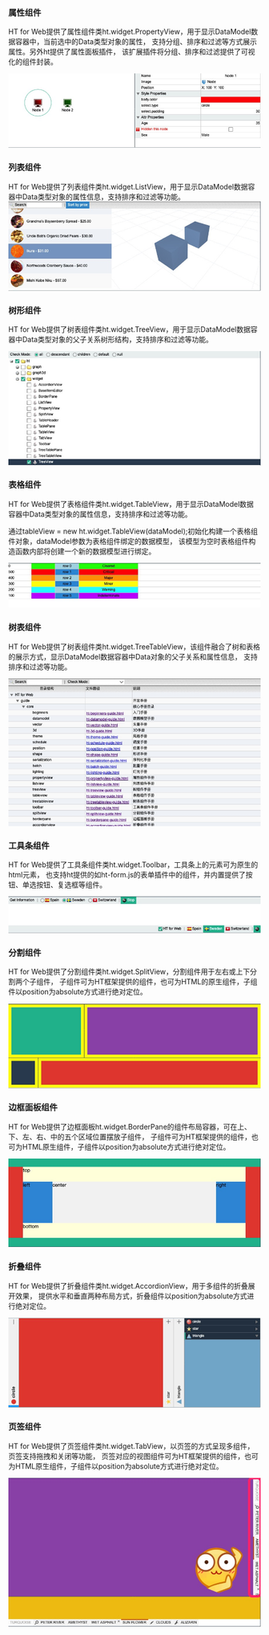 ### 属性组件
HT for Web提供了属性组件类ht.widget.PropertyView，用于显示DataModel数据容器中，当前选中的Data类型对象的属性， 支持分组、排序和过滤等方式展示属性。另外ht提供了属性面板插件， 该扩展插件将分组、排序和过滤提供了可视化的组件封装。

![丢失](../资料/属性组件.jpg "")


### 列表组件

HT for Web提供了列表组件类ht.widget.ListView，用于显示DataModel数据容器中Data类型对象的属性信息，支持排序和过滤等功能。
![丢失](../资料/列表组件.jpg "")

### 树形组件
HT for Web提供了树表组件类ht.widget.TreeView，用于显示DataModel数据容器中Data类型对象的父子关系树形结构，支持排序和过滤等功能。

![丢失](../资料/树形组件.jpg "")
### 表格组件
HT for Web提供了表格组件类ht.widget.TableView，用于显示DataModel数据容器中Data类型对象的属性信息，支持排序和过滤等功能。

通过tableView = new ht.widget.TableView(dataModel);初始化构建一个表格组件对象，dataModel参数为表格组件绑定的数据模型， 该模型为空时表格组件构造函数内部将创建一个新的数据模型进行绑定。

![丢失](../资料/表格组件.jpg "")
### 树表组件
HT for Web提供了树表组件类ht.widget.TreeTableView，该组件融合了树和表格的展示方式，显示DataModel数据容器中Data对象的父子关系和属性信息， 支持排序和过滤等功能。

![丢失](../资料/树表组件.jpg "")
### 工具条组件
HT for Web提供了工具条组件类ht.widget.Toolbar，工具条上的元素可为原生的html元素， 也支持ht提供的如ht-form.js的表单插件中的组件，并内置提供了按钮、单选按钮、复选框等组件。

![丢失](../资料/工具条组件.jpg "")
### 分割组件
HT for Web提供了分割组件类ht.widget.SplitView，分割组件用于左右或上下分割两个子组件， 子组件可为HT框架提供的组件，也可为HTML的原生组件，子组件以position为absolute方式进行绝对定位。


![丢失](../资料/分割组件.jpg "")
### 边框面板组件
HT for Web提供了边框面板ht.widget.BorderPane的组件布局容器，可在上、下、左、右、中的五个区域位置摆放子组件， 子组件可为HT框架提供的组件，也可为HTML原生组件，子组件以position为absolute方式进行绝对定位。


![丢失](../资料/面板组件.jpg "")
### 折叠组件
HT for Web提供了折叠组件类ht.widget.AccordionView，用于多组件的折叠展开效果， 提供水平和垂直两种布局方式，折叠组件以position为absolute方式进行绝对定位。


![丢失](../资料/折叠组件.jpg "")
### 页签组件
HT for Web提供了页签组件类ht.widget.TabView，以页签的方式呈现多组件，页签支持拖拽和关闭等功能， 页签对应的视图组件可为HT框架提供的组件，也可为HTML原生组件，子组件以position为absolute方式进行绝对定位。

![丢失](../资料/页签组件.jpg "")
